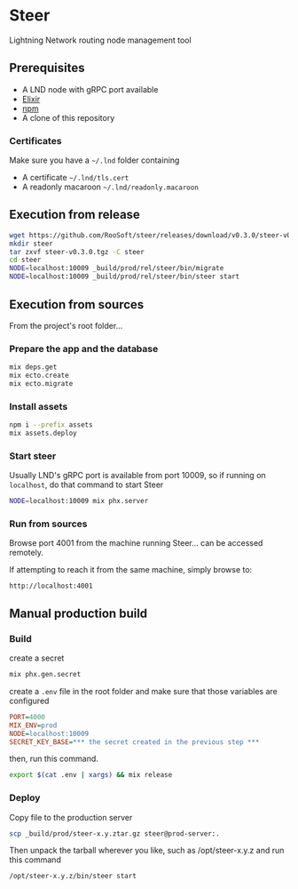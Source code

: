 # Steer

Lightning Network routing node management tool

## Prerequisites

- A LND node with gRPC port available
- [Elixir](https://elixir-lang.org/install.html#gnulinux)
- [npm](https://linuxconfig.org/install-npm-on-linux)
- A clone of this repository

### Certificates

Make sure you have a `~/.lnd` folder containing

- A certificate `~/.lnd/tls.cert`
- A readonly macaroon `~/.lnd/readonly.macaroon`

## Execution from release

```bash
wget https://github.com/RooSoft/steer/releases/download/v0.3.0/steer-v0.3.0.tgz
mkdir steer
tar zxvf steer-v0.3.0.tgz -C steer
cd steer
NODE=localhost:10009 _build/prod/rel/steer/bin/migrate
NODE=localhost:10009 _build/prod/rel/steer/bin/steer start
```

## Execution from sources

From the project's root folder...

### Prepare the app and the database

```bash
mix deps.get
mix ecto.create
mix ecto.migrate
```

### Install assets

```bash
npm i --prefix assets
mix assets.deploy
```

### Start steer

Usually LND's gRPC port is available from port 10009, so if running on
`localhost`, do that command to start Steer

```bash
NODE=localhost:10009 mix phx.server
```

### Run from sources

Browse port 4001 from the machine running Steer... can be accessed remotely.

If attempting to reach it from the same machine, simply browse to:

`http://localhost:4001`

## Manual production build

### Build

create a secret

```bash
mix phx.gen.secret
```

create a `.env` file in the root folder and make sure that those variables are configured

```ini
PORT=4000
MIX_ENV=prod
NODE=localhost:10009
SECRET_KEY_BASE=*** the secret created in the previous step ***
```

then, run this command.

```bash
export $(cat .env | xargs) && mix release
```

### Deploy

Copy file to the production server

```bash
scp _build/prod/steer-x.y.ztar.gz steer@prod-server:.
```

Then unpack the tarball wherever you like, such as /opt/steer-x.y.z and run this command

```bash
/opt/steer-x.y.z/bin/steer start
```